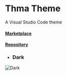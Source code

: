 # Thma Theme

A Visual Studio Code theme

#### [Marketplace](https://marketplace.visualstudio.com/items?itemName=thma.thma-theme)

#### [Repository](https://github.com/thmarust/thma-theme)

- ### Dark

![Dark](https://cdn.jsdelivr.net/gh/thmarust/thma-theme/assets/theme-dark.png)
